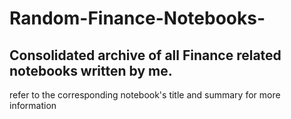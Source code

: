 # Random-Finance-Notebooks-
## Consolidated archive of all Finance related notebooks written by me.
refer to the corresponding notebook's title and summary for more information 
